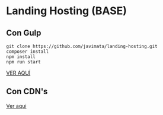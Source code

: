 # Landing Hosting (BASE)
## Con Gulp

```  
git clone https://github.com/javimata/landing-hosting.git  
composer install 
npm install
npm run start  
```

<a href="http://demos.javimata.com/landing-hosting/" target="_blank">VER AQUÍ</a>


## Con CDN's
<a href="https://github.com/javimata/landing-hosting/tree/rem_deps">Ver aqui</a>
